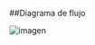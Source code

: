 ##Diagrama de flujo

![imagen](https://github.com/user-attachments/assets/122a233f-dc58-464a-a9a7-06a4dcc46b37)
